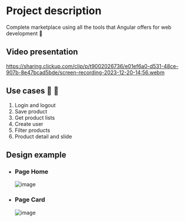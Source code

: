 # Project description 
Complete marketplace using all the tools that Angular offers for web development :star_struck:

## Video presentation
https://sharing.clickup.com/clip/p/t9002026736/e01ef6a0-d531-48ce-907b-8e47bcad5bde/screen-recording-2023-12-20-14:56.webm

## Use cases :watermelon:	:watermelon:	
1. Login and logout
2. Save product
3. Get product lists
4. Create user
5. Filter products
6. Product detail and slide

## Design example
- ### Page Home
    ![image](https://github.com/EmelyTarazonaPerez/mini-marketplace-with-angular/assets/122141594/cd551e00-2cb0-4fb8-9030-e19b9f8f4516)

- ### Page Card
    ![image](https://github.com/EmelyTarazonaPerez/mini-marketplace-with-angular/assets/122141594/10d34694-dd92-43b7-b1ca-43250d43c6bb)

